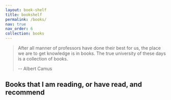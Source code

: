 ```yaml
---
layout: book-shelf
title: bookshelf
permalink: /books/
nav: true
nav_order: 6
collection: books
---
```


> After all manner of professors have done their best for us, the place we are to get knowledge is in books. The true university of these days is a collection of books.
>
> -- Albert Camus

## Books that I am reading, or have read, and recommend
